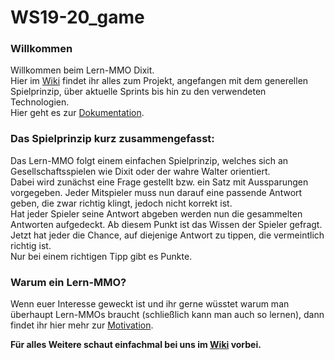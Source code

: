 # WS19-20_game


### Willkommen

Willkommen beim Lern-MMO Dixit.<br>
Hier im [Wiki](https://github.com/thm-mni-ii/SWTP_WS19-20_game/wiki) findet ihr alles zum Projekt, angefangen mit dem generellen Spielprinzip, über aktuelle Sprints bis hin zu den verwendeten Technologien.<br>
Hier geht es zur [Dokumentation](https://thm-mni-ii.github.io/SWTP_WS19-20_game/).

### Das Spielprinzip kurz zusammengefasst:

Das Lern-MMO folgt einem einfachen Spielprinzip, welches sich an Gesellschaftsspielen wie Dixit oder der wahre Walter orientiert.<br>
Dabei wird zunächst eine Frage gestellt bzw. ein Satz mit Aussparungen vorgegeben. Jeder Mitspieler muss nun darauf eine passende Antwort geben, die zwar richtig klingt, jedoch nicht korrekt ist.<br>
Hat jeder Spieler seine Antwort abgeben werden nun die gesammelten Antworten aufgedeckt. Ab diesem Punkt ist das Wissen der Spieler gefragt. Jetzt hat jeder die Chance, auf diejenige Antwort zu tippen, die vermeintlich richtig ist.<br>
Nur bei einem richtigen Tipp gibt es Punkte.<br>

### Warum ein Lern-MMO?

Wenn euer Interesse geweckt ist und ihr gerne wüsstet warum man überhaupt Lern-MMOs braucht (schließlich kann man auch so lernen), dann findet ihr hier mehr zur [Motivation](https://github.com/thm-mni-ii/SWTP_WS19-20_game/wiki/Motivation).

**Für alles Weitere schaut einfachmal bei uns im [Wiki](https://github.com/thm-mni-ii/SWTP_WS19-20_game/wiki) vorbei.**
